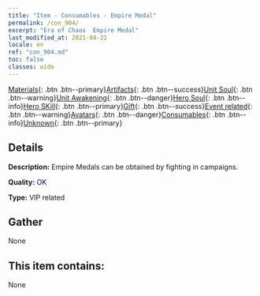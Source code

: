 ```yaml
---
title: "Item - Consumables - Empire Medal"
permalink: /con_904/
excerpt: "Era of Chaos  Empire Medal"
last_modified_at: 2021-04-22
locale: en
ref: "con_904.md"
toc: false
classes: wide
---
```

 [Materials](/Items/){: .btn .btn--primary}[Artifacts](/Items/Artifacts/){: .btn .btn--success}[Unit Soul](/Items/UnitSoul/){: .btn .btn--warning}[Unit Awakening](/Items/UnitAwakening/){: .btn .btn--danger}[Hero Soul](/Items/HeroSoul/){: .btn .btn--info}[Hero SKill](/Items/HeroSkill/){: .btn .btn--primary}[Gift](/Items/Gift/){: .btn .btn--success}[Event related](/Items/Events/){: .btn .btn--warning}[Avatars](/Items/Avatars/){: .btn .btn--danger}[Consumables](/Items/Consumables/){: .btn .btn--info}[Unknown](/Items/Unknown/){: .btn .btn--primary}

## Details
 **Description:** Empire Medals can be obtained by fighting in campaigns.

 **Quality:** <span style="color: #000080">OK</span>

 **Type:** VIP related

## Gather

  None

## This item contains:

  None

